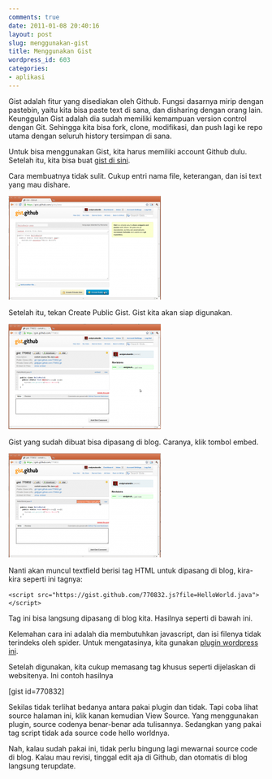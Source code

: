 ```yaml
---
comments: true
date: 2011-01-08 20:40:16
layout: post
slug: menggunakan-gist
title: Menggunakan Gist
wordpress_id: 603
categories:
- aplikasi
---
```


Gist adalah fitur yang disediakan oleh Github. Fungsi dasarnya mirip dengan pastebin, yaitu kita bisa paste text di sana, dan disharing dengan orang lain. Keunggulan Gist adalah dia sudah memiliki kemampuan version control dengan Git. Sehingga kita bisa fork, clone, modifikasi, dan push lagi ke repo utama dengan seluruh history tersimpan di sana. 

Untuk bisa menggunakan Gist, kita harus memiliki account Github dulu. Setelah itu, kita bisa buat [gist di sini](https://gist.github.com). 



Cara membuatnya tidak sulit. Cukup entri nama file, keterangan, dan isi text yang mau dishare. 

![ ](/images/uploads/2011/01/01-create-gist-300x204.png)

Setelah itu, tekan Create Public Gist. Gist kita akan siap digunakan. 

![ ](/images/uploads/2011/01/02-gist-created-300x207.png)

Gist yang sudah dibuat bisa dipasang di blog. Caranya, klik tombol embed. 

![ ](/images/uploads/2011/01/03-embed-link-300x205.png)

Nanti akan muncul textfield berisi tag HTML untuk dipasang di blog, kira-kira seperti ini tagnya: 

    
    
    <script src="https://gist.github.com/770832.js?file=HelloWorld.java"></script>
    


Tag ini bisa langsung dipasang di blog kita. Hasilnya seperti di bawah ini. 



Kelemahan cara ini adalah dia membutuhkan javascript, dan isi filenya tidak terindeks oleh spider. Untuk mengatasinya, kita gunakan [plugin wordpress ini](http://wordpress.org/extend/plugins/embed-github-gist/). 

Setelah digunakan, kita cukup memasang tag khusus seperti dijelaskan di websitenya. Ini contoh hasilnya 

[gist id=770832]

Sekilas tidak terlihat bedanya antara pakai plugin dan tidak. Tapi coba lihat source halaman ini, klik kanan kemudian View Source. Yang menggunakan plugin, source codenya benar-benar ada tulisannya. Sedangkan yang pakai tag script tidak ada source code hello worldnya. 

Nah, kalau sudah pakai ini, tidak perlu bingung lagi mewarnai source code di blog. Kalau mau revisi, tinggal edit aja di Github, dan otomatis di blog langsung terupdate. 

